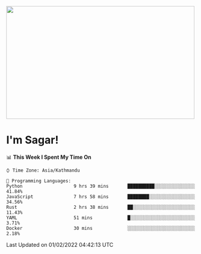 
<img src="https://media.giphy.com/media/3ornk57KwDXf81rjWM/giphy.gif" width="500" height="300" frameBorder="0" class="giphy-embed" allowFullScreen></img>

#   I'm Sagar!

<!--START_SECTION:waka-->
📊 **This Week I Spent My Time On** 

```text
⌚︎ Time Zone: Asia/Kathmandu

💬 Programming Languages: 
Python                   9 hrs 39 mins       ██████████░░░░░░░░░░░░░░░   41.84% 
JavaScript               7 hrs 58 mins       ████████░░░░░░░░░░░░░░░░░   34.56% 
Rust                     2 hrs 38 mins       ██░░░░░░░░░░░░░░░░░░░░░░░   11.43% 
YAML                     51 mins             █░░░░░░░░░░░░░░░░░░░░░░░░   3.71% 
Docker                   30 mins             ░░░░░░░░░░░░░░░░░░░░░░░░░   2.18%

```


 Last Updated on 01/02/2022 04:42:13 UTC
<!--END_SECTION:waka-->
